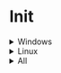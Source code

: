 <!-- markdownlint-disable MD033 -->
# Init

<details>
  <summary>Windows</summary>
  
## Choco

- [ ] install [chocolatey](https://chocolatey.org/install)

## Cmd as admin

```bash
choco feature enable -n allowGlobalConfirmation
choco install directx geforce-game-ready-driver git GoogleChrome launchyqt spotify steam vcredist-all
```

## Chrome or other

- [ ] start sync
- [ ] settings > set as default browser
- [ ] login to github & edit this manual to add missing steps (so meta)

## Explorer

- [ ] pin explorer to task bar
- [ ] make downloads shortcut points to d:
- [ ] options > display : set typical stuff
- [ ] add quick access to portable apps folder
- [ ] copy `.ssh` keys
- [ ] copy `documents` saved games

## Cmd as admin again

- [ ] `D:\Apps\7zip\7zFM.exe` and setup file association for user & context menu
- [ ] `code C:\Windows\System32\drivers\etc\hosts` to customize hosts
- [ ] set env variables with this but copy/paste to notepad to have CRLF & copy/paste into CMD after (thx m$) :

```batch
setx PATH "D:\Android\android-sdk\platform-tools;D:\Android\android-sdk\tools;D:\Android\android-sdk\tools\bin;D:\Apps\_global;D:\Apps\AdoptOpenJDK\jdk8u192-b12\bin;D:\Apps\Araxis;D:\Apps\Python38;D:\Apps\Python38\Scripts;D:\Apps\VS.Code;D:\Apps\Picasa;D:\Apps\Spread.32.Free.Excel.Lite;D:\Apps\VLC;D:\Apps\Mkvtoolnix;D:\Apps\Node\14"
setx ANDROID_HOME "D:\Android\android-sdk"
setx JAVA_HOME "D:\Apps\AdoptOpenJDK\jdk8u192-b12"
```

## Misc

- [ ] start `Apps/Clavier.Plus.Plus` and activate it on startup
- [ ] start Launchy from start menu, set the Ctrl+Shift+K keystroke from clavier++
- [ ] press Win+R , type `shell:startup`, hit Enter, go up one level & drag Launchy shortcut to Startup folder to make it start with windows
- [ ] start `Steam` from start menu and add game libraries in `download options > steam library`, update the default one
- [ ] use autoruns to remove useless things at startup

## Windows

- [ ] activate windows
- [ ] enable windows night luminosity mode
- [ ] enable windows dark mode
- [ ] change machine name
- [ ] use power mode in energy settings
- [ ] remove sound notifications
- [ ] open advanced power settings to prevent hibernation exit via shitty timers
- [ ] open device manager, open settings of ethernet network card, disable ability to exit from hibernation
- [ ] remove more shit with [O&O ShutUp10](https://www.oo-software.com/en/shutup10)
- [ ] restart

## Git bash

- [ ] options : Looks -> dracula theme, Text -> font size to 11, Mouse -> right btn paste, Window 120 x 30

```bash
neofetch > neofetch-once.log
echo -e '#!/bin/bash \n\n eval "$(ssh-agent -s)" \n ssh-add ~/.ssh/id_rsa_gh \n\n alias ll="ls -alhFo --group-directories-first --time-style=long-iso --color=auto" \n\n echo ""\ncat neofetch-once.log \n echo " Welcome ${USERNAME} ^^"' > ~/.bashrc
bash
cd && mkdir Projects && cd Projects
mkdir github && cd github
git clone git@github.com:Shuunen/snippets.git
cd snippets/configs/
node bin/sync.js --setup
```

### Android development environnement

Thanks to preinstalled android env, only these steps are required :

- [ ] install nativescript `npm install -g nativescript` && check all with `tns doctor`
- [ ] open cmd & `"%ANDROID_HOME%/extras/intel/Hardware_Accelerated_Execution_Manager/intelhaxm-android.exe"`
- [ ] then `"%ANDROID_HOME%/extras/intel/Hardware_Accelerated_Execution_Manager/haxm_check.exe"` should gives two yes
- [ ] `avdmanager create avd -n avd_28_xl -k "system-images;android-28;google_apis;x86_64" -d pixel_xl` && `%ANDROID_HOME%/emulator/emulator -avd avd_28_xl` you should see the avd starting

</details>

<details>
  <summary>Linux</summary>

```bash
sudo snap install node --classic --channel=14 # channel is the major version
sudo snap install onefetch
echo -e "alias ..='cd ..' \n alias install='sudo apt install' \n alias apt='sudo apt' \n alias mkdir='mkdir -pv' \n alias merge=meld \n alias whatsmyip='curl http://ipecho.net/plain; echo' \n alias psg='ps aux | grep -v grep | grep -i -e VSZ -e' \n echo '' \n if [ -d '.git' ]; then onefetch; else screenfetch; fi \n echo ' Welcome ${USER} ^^' \n echo ''" > ~/.bash_aliases # make sure bash_aliases is sourced in ~/.bashrc
source ~/.bash_aliases
sudo apt install git aria2 nano curl snapd screenfetch # vvv below is for desktop only vvv
sudo apt install pinta gparted meld xsel shotwell qbittorrent hollywood
sudo snap install --classic code
sudo snap install jdownloader2 boxy-svg picard breaktimer filebot snap-store smart-file-renamer vlc spotify spek
sudo apt autoremove -y
echo -e "optional : you can manually run 'sudo apt install ttf-mscorefonts-installer' & 'sudo fc-cache -f -v' to get win fonts & clear font cache"
mkdir ~/Projects/github
cd ~/Projects/github
git clone git@github.com:Shuunen/snippets.git
cd snippets/configs/
node bin/sync.js --setup
```

</details>

<details>
  <summary>All</summary>

```bash
npm config set package-lock false --global # malicious laugth :p
cd ~/Projects/github
git clone git@github.com:Shuunen/contacto.git
git clone git@github.com:Shuunen/crystal-plan.git
git clone git@github.com:Shuunen/flood-it.git
git clone git@github.com:Shuunen/folio.git
git clone git@github.com:Shuunen/goals.git
git clone git@github.com:Shuunen/recipes.git
git clone git@github.com:Shuunen/regex-converter.git
git clone git@github.com:Shuunen/repo-checker.git
git clone git@github.com:Shuunen/shuutils.git
git clone git@github.com:Shuunen/stack.git
git clone git@github.com:Shuunen/stuff-finder.git
git clone git@github.com:Shuunen/td-express.git
git clone git@github.com:Shuunen/user-scripts.git
git clone git@github.com:Shuunen/vue-image-compare.git
git clone git@github.com:Shuunen/what-now.git
code snippets
```

- [ ] install my recommended extensions
- [ ] Do Geekbench, Cinebench, UserBenchmark
- [ ] [pimp with a 2k wallpaper](https://www.google.com/search?q=wallpaper+2k)

</details>
